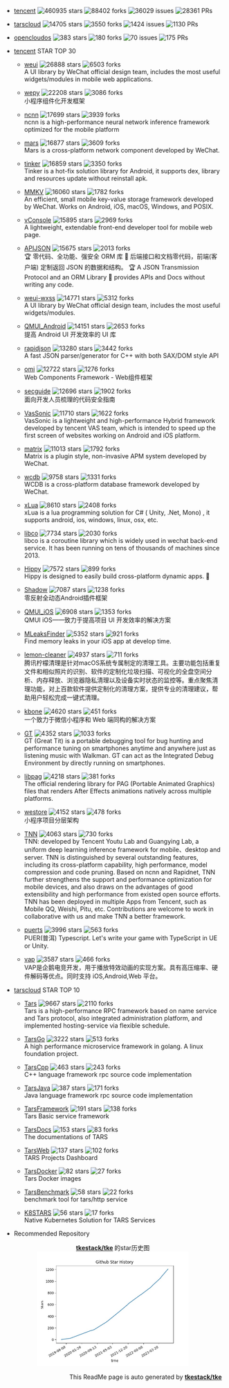 
+ [tencent](https://github.com/tencent)
![460935 stars](https://img.shields.io/badge/Stars-460935-green)
![88402 forks](https://img.shields.io/badge/Forks-88402-green)
![36029 issues](https://img.shields.io/badge/Issues-36029-green)
![28361 PRs](https://img.shields.io/badge/PRs-28361-green)

+ [tarscloud](https://github.com/tarscloud)
![14705 stars](https://img.shields.io/badge/Stars-14705-green)
![3550 forks](https://img.shields.io/badge/Forks-3550-green)
![1424 issues](https://img.shields.io/badge/Issues-1424-green)
![1130 PRs](https://img.shields.io/badge/PRs-1130-green)

+ [opencloudos](https://github.com/opencloudos)
![383 stars](https://img.shields.io/badge/Stars-383-green)
![180 forks](https://img.shields.io/badge/Forks-180-green)
![70 issues](https://img.shields.io/badge/Issues-70-green)
![175 PRs](https://img.shields.io/badge/PRs-175-green)



+ [tencent](https://github.com/tencent) STAR TOP 30
    
    + [weui](https://github.com/tencent/weui) 
    ![26888 stars](https://img.shields.io/badge/Stars-26888-green)
    ![6503 forks](https://img.shields.io/badge/Forks-6503-green)  
    A UI library by WeChat official design team, includes the most useful widgets/modules in mobile web applications.
    
    + [wepy](https://github.com/tencent/wepy) 
    ![22208 stars](https://img.shields.io/badge/Stars-22208-green)
    ![3086 forks](https://img.shields.io/badge/Forks-3086-green)  
    小程序组件化开发框架
    
    + [ncnn](https://github.com/tencent/ncnn) 
    ![17699 stars](https://img.shields.io/badge/Stars-17699-green)
    ![3939 forks](https://img.shields.io/badge/Forks-3939-green)  
    ncnn is a high-performance neural network inference framework optimized for the mobile platform
    
    + [mars](https://github.com/tencent/mars) 
    ![16877 stars](https://img.shields.io/badge/Stars-16877-green)
    ![3609 forks](https://img.shields.io/badge/Forks-3609-green)  
    Mars is a cross-platform network component  developed by WeChat.
    
    + [tinker](https://github.com/tencent/tinker) 
    ![16859 stars](https://img.shields.io/badge/Stars-16859-green)
    ![3350 forks](https://img.shields.io/badge/Forks-3350-green)  
    Tinker is a hot-fix solution library for Android, it supports dex, library and resources update without reinstall apk.
    
    + [MMKV](https://github.com/tencent/MMKV) 
    ![16060 stars](https://img.shields.io/badge/Stars-16060-green)
    ![1782 forks](https://img.shields.io/badge/Forks-1782-green)  
    An efficient, small mobile key-value storage framework developed by WeChat. Works on Android, iOS, macOS, Windows, and POSIX.
    
    + [vConsole](https://github.com/tencent/vConsole) 
    ![15895 stars](https://img.shields.io/badge/Stars-15895-green)
    ![2969 forks](https://img.shields.io/badge/Forks-2969-green)  
    A lightweight, extendable front-end developer tool for mobile web page.
    
    + [APIJSON](https://github.com/tencent/APIJSON) 
    ![15675 stars](https://img.shields.io/badge/Stars-15675-green)
    ![2013 forks](https://img.shields.io/badge/Forks-2013-green)  
    🏆 零代码、全功能、强安全 ORM 库 🚀 后端接口和文档零代码，前端(客户端) 定制返回 JSON 的数据和结构。 🏆 A JSON Transmission Protocol and an ORM Library 🚀  provides APIs and Docs without writing any code.
    
    + [weui-wxss](https://github.com/tencent/weui-wxss) 
    ![14771 stars](https://img.shields.io/badge/Stars-14771-green)
    ![5312 forks](https://img.shields.io/badge/Forks-5312-green)  
    A UI library by WeChat official design team, includes the most useful widgets/modules.
    
    + [QMUI_Android](https://github.com/tencent/QMUI_Android) 
    ![14151 stars](https://img.shields.io/badge/Stars-14151-green)
    ![2653 forks](https://img.shields.io/badge/Forks-2653-green)  
    提高 Android UI 开发效率的 UI 库
    
    + [rapidjson](https://github.com/tencent/rapidjson) 
    ![13280 stars](https://img.shields.io/badge/Stars-13280-green)
    ![3442 forks](https://img.shields.io/badge/Forks-3442-green)  
    A fast JSON parser/generator for C++ with both SAX/DOM style API
    
    + [omi](https://github.com/tencent/omi) 
    ![12722 stars](https://img.shields.io/badge/Stars-12722-green)
    ![1276 forks](https://img.shields.io/badge/Forks-1276-green)  
    Web Components Framework - Web组件框架
    
    + [secguide](https://github.com/tencent/secguide) 
    ![12696 stars](https://img.shields.io/badge/Stars-12696-green)
    ![1902 forks](https://img.shields.io/badge/Forks-1902-green)  
    面向开发人员梳理的代码安全指南
    
    + [VasSonic](https://github.com/tencent/VasSonic) 
    ![11710 stars](https://img.shields.io/badge/Stars-11710-green)
    ![1622 forks](https://img.shields.io/badge/Forks-1622-green)  
    VasSonic is a lightweight and high-performance Hybrid framework developed by tencent VAS team, which is intended to speed up the first screen of websites working on Android and iOS platform. 
    
    + [matrix](https://github.com/tencent/matrix) 
    ![11013 stars](https://img.shields.io/badge/Stars-11013-green)
    ![1792 forks](https://img.shields.io/badge/Forks-1792-green)  
    Matrix is a plugin style, non-invasive APM system developed by WeChat.
    
    + [wcdb](https://github.com/tencent/wcdb) 
    ![9758 stars](https://img.shields.io/badge/Stars-9758-green)
    ![1331 forks](https://img.shields.io/badge/Forks-1331-green)  
    WCDB is a cross-platform database framework developed by WeChat.
    
    + [xLua](https://github.com/tencent/xLua) 
    ![8610 stars](https://img.shields.io/badge/Stars-8610-green)
    ![2408 forks](https://img.shields.io/badge/Forks-2408-green)  
    xLua is a lua programming solution for  C# ( Unity, .Net, Mono) , it supports android, ios, windows, linux, osx, etc.
    
    + [libco](https://github.com/tencent/libco) 
    ![7734 stars](https://img.shields.io/badge/Stars-7734-green)
    ![2030 forks](https://img.shields.io/badge/Forks-2030-green)  
    libco is a coroutine library which is widely used in wechat  back-end service. It has been running on tens of thousands of machines since 2013.
    
    + [Hippy](https://github.com/tencent/Hippy) 
    ![7572 stars](https://img.shields.io/badge/Stars-7572-green)
    ![899 forks](https://img.shields.io/badge/Forks-899-green)  
    Hippy is designed to easily build cross-platform dynamic apps. 👏
    
    + [Shadow](https://github.com/tencent/Shadow) 
    ![7087 stars](https://img.shields.io/badge/Stars-7087-green)
    ![1238 forks](https://img.shields.io/badge/Forks-1238-green)  
    零反射全动态Android插件框架
    
    + [QMUI_iOS](https://github.com/tencent/QMUI_iOS) 
    ![6908 stars](https://img.shields.io/badge/Stars-6908-green)
    ![1353 forks](https://img.shields.io/badge/Forks-1353-green)  
    QMUI iOS——致力于提高项目 UI 开发效率的解决方案
    
    + [MLeaksFinder](https://github.com/tencent/MLeaksFinder) 
    ![5352 stars](https://img.shields.io/badge/Stars-5352-green)
    ![921 forks](https://img.shields.io/badge/Forks-921-green)  
    Find memory leaks in your iOS app at develop time.
    
    + [lemon-cleaner](https://github.com/tencent/lemon-cleaner) 
    ![4937 stars](https://img.shields.io/badge/Stars-4937-green)
    ![711 forks](https://img.shields.io/badge/Forks-711-green)  
    腾讯柠檬清理是针对macOS系统专属制定的清理工具。主要功能包括重复文件和相似照片的识别、软件的定制化垃圾扫描、可视化的全盘空间分析、内存释放、浏览器隐私清理以及设备实时状态的监控等。重点聚焦清理功能，对上百款软件提供定制化的清理方案，提供专业的清理建议，帮助用户轻松完成一键式清理。
    
    + [kbone](https://github.com/tencent/kbone) 
    ![4620 stars](https://img.shields.io/badge/Stars-4620-green)
    ![451 forks](https://img.shields.io/badge/Forks-451-green)  
    一个致力于微信小程序和 Web 端同构的解决方案
    
    + [GT](https://github.com/tencent/GT) 
    ![4352 stars](https://img.shields.io/badge/Stars-4352-green)
    ![1033 forks](https://img.shields.io/badge/Forks-1033-green)  
    GT (Great Tit) is a portable debugging tool for bug hunting and performance tuning on smartphones anytime and anywhere just as listening music with Walkman. GT can act as the Integrated Debug Environment by directly running on smartphones.
    
    + [libpag](https://github.com/tencent/libpag) 
    ![4218 stars](https://img.shields.io/badge/Stars-4218-green)
    ![381 forks](https://img.shields.io/badge/Forks-381-green)  
    The official rendering library for PAG (Portable Animated Graphics) files that renders After Effects animations natively across multiple platforms.
    
    + [westore](https://github.com/tencent/westore) 
    ![4152 stars](https://img.shields.io/badge/Stars-4152-green)
    ![478 forks](https://img.shields.io/badge/Forks-478-green)  
    小程序项目分层架构
    
    + [TNN](https://github.com/tencent/TNN) 
    ![4063 stars](https://img.shields.io/badge/Stars-4063-green)
    ![730 forks](https://img.shields.io/badge/Forks-730-green)  
    TNN: developed by Tencent Youtu Lab and Guangying Lab, a uniform deep learning inference framework for mobile、desktop and server. TNN is distinguished by several outstanding features, including its cross-platform capability, high performance, model compression and code pruning. Based on ncnn and Rapidnet, TNN further strengthens the support and performance optimization for mobile devices, and also draws on the advantages of good extensibility and high performance from existed open source efforts. TNN has been deployed in multiple Apps from Tencent, such as Mobile QQ, Weishi, Pitu, etc. Contributions are welcome to work in collaborative with us and make TNN a better framework. 
    
    + [puerts](https://github.com/tencent/puerts) 
    ![3996 stars](https://img.shields.io/badge/Stars-3996-green)
    ![563 forks](https://img.shields.io/badge/Forks-563-green)  
    PUER(普洱) Typescript. Let's write your game with TypeScript in UE or Unity.
    
    + [vap](https://github.com/tencent/vap) 
    ![3587 stars](https://img.shields.io/badge/Stars-3587-green)
    ![466 forks](https://img.shields.io/badge/Forks-466-green)  
    VAP是企鹅电竞开发，用于播放特效动画的实现方案。具有高压缩率、硬件解码等优点。同时支持 iOS,Android,Web 平台。
    

+ [tarscloud](https://github.com/tarscloud) STAR TOP 10
    
    + [Tars](https://github.com/tarscloud/Tars) 
    ![9667 stars](https://img.shields.io/badge/Stars-9667-green)
    ![2110 forks](https://img.shields.io/badge/Forks-2110-green)  
    Tars is a high-performance RPC framework based on name service and Tars protocol, also integrated administration platform, and implemented hosting-service via flexible schedule.
    
    + [TarsGo](https://github.com/tarscloud/TarsGo) 
    ![3222 stars](https://img.shields.io/badge/Stars-3222-green)
    ![513 forks](https://img.shields.io/badge/Forks-513-green)  
    A  high performance microservice  framework  in golang. A linux foundation project.
    
    + [TarsCpp](https://github.com/tarscloud/TarsCpp) 
    ![463 stars](https://img.shields.io/badge/Stars-463-green)
    ![243 forks](https://img.shields.io/badge/Forks-243-green)  
    C++ language framework rpc source code implementation
    
    + [TarsJava](https://github.com/tarscloud/TarsJava) 
    ![387 stars](https://img.shields.io/badge/Stars-387-green)
    ![171 forks](https://img.shields.io/badge/Forks-171-green)  
    Java language framework rpc source code implementation
    
    + [TarsFramework](https://github.com/tarscloud/TarsFramework) 
    ![191 stars](https://img.shields.io/badge/Stars-191-green)
    ![138 forks](https://img.shields.io/badge/Forks-138-green)  
    Tars Basic service framework
    
    + [TarsDocs](https://github.com/tarscloud/TarsDocs) 
    ![153 stars](https://img.shields.io/badge/Stars-153-green)
    ![83 forks](https://img.shields.io/badge/Forks-83-green)  
    The documentations of TARS
    
    + [TarsWeb](https://github.com/tarscloud/TarsWeb) 
    ![137 stars](https://img.shields.io/badge/Stars-137-green)
    ![102 forks](https://img.shields.io/badge/Forks-102-green)  
    TARS Projects Dashboard
    
    + [TarsDocker](https://github.com/tarscloud/TarsDocker) 
    ![82 stars](https://img.shields.io/badge/Stars-82-green)
    ![27 forks](https://img.shields.io/badge/Forks-27-green)  
    Tars Docker  images
    
    + [TarsBenchmark](https://github.com/tarscloud/TarsBenchmark) 
    ![58 stars](https://img.shields.io/badge/Stars-58-green)
    ![22 forks](https://img.shields.io/badge/Forks-22-green)  
    benchmark tool for tars/http service
    
    + [K8STARS](https://github.com/tarscloud/K8STARS) 
    ![56 stars](https://img.shields.io/badge/Stars-56-green)
    ![17 forks](https://img.shields.io/badge/Forks-17-green)  
    Native Kubernetes  Solution for TARS Services
    


+ Recommended Repository  
<p align="center">
      <strong>
        <a href="https://github.com/tkestack/tke" target="_blank">tkestack/tke</a>
      </strong>  的star历史图
  <br>
  <img src="https://raw.githubusercontent.com/ButterAndButterfly/GithubTools/master/data/stars_history.jpg" width="350px"></img>    
</p>

<p align="right">
      This ReadMe page is auto generated by 
      <strong>
        <a href="https://github.com/tkestack/tke" target="_blank">tkestack/tke</a><br>
      </strong>   
</p>